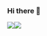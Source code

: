 ### Hi there 👋
![](https://github-readme-stats.vercel.app/api?username=older4&count_private=true&show_icons=true)![](https://github-readme-stats.vercel.app/api/top-langs/?username=older4&layout=compact&langs_count=5)


